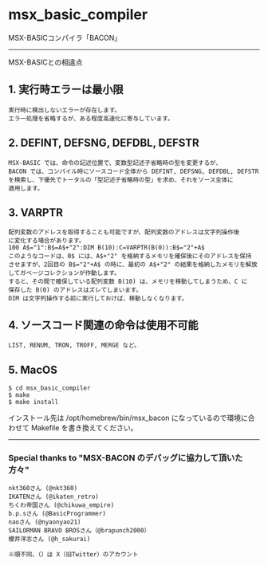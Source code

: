 # msx_basic_compiler
MSX-BASICコンパイラ「BACON」

-------------------------------------------------------------------------------
MSX-BASICとの相違点

## 1. 実行時エラーは最小限
	実行時に検出しないエラーが存在します。 
	エラー処理を省略するが、ある程度高速化に寄与しています。

## 2. DEFINT, DEFSNG, DEFDBL, DEFSTR
	MSX-BASIC では、命令の記述位置で、変数型記述子省略時の型を変更するが、
	BACON では、コンパイル時にソースコード全体から DEFINT, DEFSNG, DEFDBL, DEFSTR
	を検索し、下優先でトータルの「型記述子省略時の型」を求め、それをソース全体に
	適用します。

## 3. VARPTR
	配列変数のアドレスを取得することも可能ですが、配列変数のアドレスは文字列操作後
	に変化する場合があります。
	100 A$="1":B$=A$+"2":DIM B(10):C=VARPTR(B(0)):B$="2"+A$
	このようなコードは、B$ には、A$+"2" を格納するメモリを確保後にそのアドレスを保持
	させますが、2回目の B$="2"+A$ の時に、最初の A$+"2" の結果を格納したメモリを解放
	してガベージコレクションが作動します。
	すると、その間で確保している配列変数 B(10) は、メモリを移動してしまうため、C に
	保存した B(0) のアドレスはズレてしまいます。
	DIM は文字列操作する前に実行しておけば、移動しなくなります。

## 4. ソースコード関連の命令は使用不可能
	LIST, RENUM, TRON, TROFF, MERGE など。

## 5. MacOS

```
$ cd msx_basic_compiler
$ make
$ make install
```

インストール先は /opt/homebrew/bin/msx_bacon になっているので環境に合わせて Makefile を書き換えてください。

-------------------------------------------------------------------------------
### Special thanks to "MSX-BACON のデバッグに協力して頂いた方々"
```
nkt360さん (@nkt360)
IKATENさん (@ikaten_retro)
ちくわ帝国さん (@chikuwa_empire)
b.p.sさん (@BasicProgrammer)
naoさん (@nyaonyao21)
SAILORMAN BRAVO BROSさん（@brapunch2000）
櫻井洋志さん (@h_sakurai)
```
	※順不同、（）は X（旧Twitter）のアカウント
